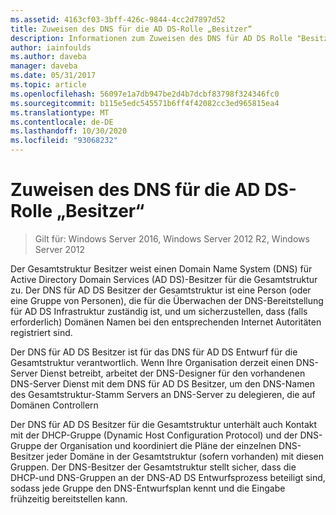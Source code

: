 ```yaml
---
ms.assetid: 4163cf03-3bff-426c-9844-4cc2d7897d52
title: Zuweisen des DNS für die AD DS-Rolle „Besitzer“
description: Informationen zum Zuweisen des DNS für AD DS Rolle "Besitzer".
author: iainfoulds
ms.author: daveba
manager: daveba
ms.date: 05/31/2017
ms.topic: article
ms.openlocfilehash: 56097e1a7db947be2d4b7dcbf83798f324346fc0
ms.sourcegitcommit: b115e5edc545571b6ff4f42082cc3ed965815ea4
ms.translationtype: MT
ms.contentlocale: de-DE
ms.lasthandoff: 10/30/2020
ms.locfileid: "93068232"
---
```

# <a name="assigning-the-dns-for-ad-ds-owner-role"></a>Zuweisen des DNS für die AD DS-Rolle „Besitzer“

>Gilt für: Windows Server 2016, Windows Server 2012 R2, Windows Server 2012

Der Gesamtstruktur Besitzer weist einen Domain Name System (DNS) für Active Directory Domain Services (AD DS)-Besitzer für die Gesamtstruktur zu. Der DNS für AD DS Besitzer der Gesamtstruktur ist eine Person (oder eine Gruppe von Personen), die für die Überwachen der DNS-Bereitstellung für AD DS Infrastruktur zuständig ist, und um sicherzustellen, dass (falls erforderlich) Domänen Namen bei den entsprechenden Internet Autoritäten registriert sind.

Der DNS für AD DS Besitzer ist für das DNS für AD DS Entwurf für die Gesamtstruktur verantwortlich. Wenn Ihre Organisation derzeit einen DNS-Server Dienst betreibt, arbeitet der DNS-Designer für den vorhandenen DNS-Server Dienst mit dem DNS für AD DS Besitzer, um den DNS-Namen des Gesamtstruktur-Stamm Servers an DNS-Server zu delegieren, die auf Domänen Controllern

Der DNS für AD DS Besitzer für die Gesamtstruktur unterhält auch Kontakt mit der DHCP-Gruppe (Dynamic Host Configuration Protocol) und der DNS-Gruppe der Organisation und koordiniert die Pläne der einzelnen DNS-Besitzer jeder Domäne in der Gesamtstruktur (sofern vorhanden) mit diesen Gruppen. Der DNS-Besitzer der Gesamtstruktur stellt sicher, dass die DHCP-und DNS-Gruppen an der DNS-AD DS Entwurfsprozess beteiligt sind, sodass jede Gruppe den DNS-Entwurfsplan kennt und die Eingabe frühzeitig bereitstellen kann.
